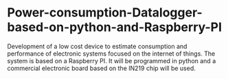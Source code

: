 # Power-consumption-Datalogger-based-on-python-and-Raspberry-PI
Development of a low cost device to estimate consumption and performance of electronic systems focused on the internet of things. The system is based on a Raspberry PI. It will be programmed in python and a commercial electronic board based on the IN219 chip will be used.
